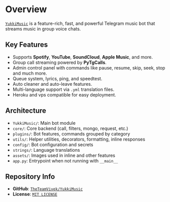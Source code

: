 # Overview

[`YukkiMusic`](https://github.com/TheTeamVivek/YukkiMusic) is a feature-rich, fast, and powerful Telegram music bot that streams music in group voice chats.

## Key Features

- Supports **Spotify**, **YouTube**, **SoundCloud**, **Apple Music**, and more.
- Group call streaming powered by **PyTgCalls**.
- Admin control panel with commands like pause, resume, skip, seek, stop and much more.
- Queue system, lyrics, ping, and speedtest.
- Auto cleaner and auto-leave features.
- Multi-language support via `.yml` translation files.
- Heroku and vps compatible for easy deployment.

## Architecture

- `YukkiMusic/`: Main bot module
- `core/`: Core backend (call, filters, mongo, request, etc.)
- `plugins/`: Bot features, commands grouped by category
- `utils/`: Helper utilities, decorators, formatting, inline responses
- `config/`: Bot configuration and secrets
- `strings/`: Language translations
- `assets/`: Images used in inline and other features
- `app.py`: Entrypoint when not running with `__main__`

## Repository Info

- **GitHub**: [`TheTeamVivek/YukkiMusic`](https://github.com/TheTeamVivek/YukkiMusic)
- **License**: [`MIT LICENSE`](https://github.com/TheTeamVivek/YukkiMusic/blob/master/LICENSE)